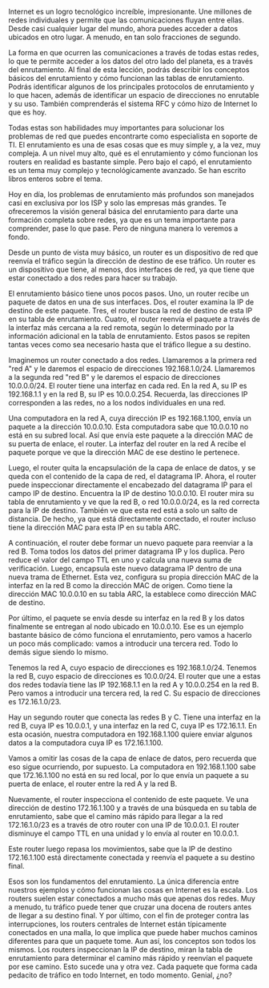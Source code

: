 Internet es un logro tecnológico increíble, impresionante. Une millones de redes individuales y permite que las comunicaciones fluyan entre ellas. Desde casi cualquier lugar del mundo, ahora puedes acceder a datos ubicados en otro lugar. A menudo, en tan solo fracciones de segundo.

La forma en que ocurren las comunicaciones a través de todas estas redes, lo que te permite acceder a los datos del otro lado del planeta, es a través del enrutamiento. Al final de esta lección, podrás describir los conceptos básicos del enrutamiento y cómo funcionan las tablas de enrutamiento. Podrás identificar algunos de los principales protocolos de enrutamiento y lo que hacen, además de identificar un espacio de direcciones no enrutable y su uso. También comprenderás el sistema RFC y cómo hizo de Internet lo que es hoy.

Todas estas son habilidades muy importantes para solucionar los problemas de red que puedes encontrarte como especialista en soporte de TI. El enrutamiento es una de esas cosas que es muy simple y, a la vez, muy compleja. A un nivel muy alto, qué es el enrutamiento y cómo funcionan los routers en realidad es bastante simple. Pero bajo el capó, el enrutamiento es un tema muy complejo y tecnológicamente avanzado. Se han escrito libros enteros sobre el tema.

Hoy en día, los problemas de enrutamiento más profundos son manejados casi en exclusiva por los ISP y solo las empresas más grandes. Te ofreceremos la visión general básica del enrutamiento para darte una formación completa sobre redes, ya que es un tema importante para comprender, pase lo que pase. Pero de ninguna manera lo veremos a fondo.

Desde un punto de vista muy básico, un router es un dispositivo de red que reenvía el tráfico según la dirección de destino de ese tráfico. Un router es un dispositivo que tiene, al menos, dos interfaces de red, ya que tiene que estar conectado a dos redes para hacer su trabajo.

El enrutamiento básico tiene unos pocos pasos. Uno, un router recibe un paquete de datos en una de sus interfaces. Dos, el router examina la IP de destino de este paquete. Tres, el router busca la red de destino de esta IP en su tabla de enrutamiento. Cuatro, el router reenvía el paquete a través de la interfaz más cercana a la red remota, según lo determinado por la información adicional en la tabla de enrutamiento. Estos pasos se repiten tantas veces como sea necesario hasta que el tráfico llegue a su destino.

Imaginemos un router conectado a dos redes. Llamaremos a la primera red "red A" y le daremos el espacio de direcciones 192.168.1.0/24. Llamaremos a la segunda red "red B" y le daremos el espacio de direcciones 10.0.0.0/24. El router tiene una interfaz en cada red. En la red A, su IP es 192.168.1.1 y en la red B, su IP es 10.0.0.254. Recuerda, las direcciones IP corresponden a las redes, no a los nodos individuales en una red.

Una computadora en la red A, cuya dirección IP es 192.168.1.100, envía un paquete a la dirección 10.0.0.10. Esta computadora sabe que 10.0.0.10 no está en su subred local. Así que envía este paquete a la dirección MAC de su puerta de enlace, el router. La interfaz del router en la red A recibe el paquete porque ve que la dirección MAC de ese destino le pertenece.

Luego, el router quita la encapsulación de la capa de enlace de datos, y se queda con el contenido de la capa de red, el datagrama IP. Ahora, el router puede inspeccionar directamente el encabezado del datagrama IP para el campo IP de destino. Encuentra la IP de destino 10.0.0.10. El router mira su tabla de enrutamiento y ve que la red B, o red 10.0.0.0/24, es la red correcta para la IP de destino. También ve que esta red está a solo un salto de distancia. De hecho, ya que está directamente conectado, el router incluso tiene la dirección MAC para esta IP en su tabla ARC.

A continuación, el router debe formar un nuevo paquete para reenviar a la red B. Toma todos los datos del primer datagrama IP y los duplica. Pero reduce el valor del campo TTL en uno y calcula una nueva suma de verificación. Luego, encapsula este nuevo datagrama IP dentro de una nueva trama de Ethernet. Esta vez, configura su propia dirección MAC de la interfaz en la red B como la dirección MAC de origen. Como tiene la dirección MAC 10.0.0.10 en su tabla ARC, la establece como dirección MAC de destino.

Por último, el paquete se envía desde su interfaz en la red B y los datos finalmente se entregan al nodo ubicado en 10.0.0.10. Ese es un ejemplo bastante básico de cómo funciona el enrutamiento, pero vamos a hacerlo un poco más complicado: vamos a introducir una tercera red. Todo lo demás sigue siendo lo mismo.

Tenemos la red A, cuyo espacio de direcciones es 192.168.1.0/24. Tenemos la red B, cuyo espacio de direcciones es 10.0.0/24. El router que une a estas dos redes todavía tiene las IP 192.168.1.1 en la red A y 10.0.0.254 en la red B. Pero vamos a introducir una tercera red, la red C. Su espacio de direcciones es 172.16.1.0/23.

Hay un segundo router que conecta las redes B y C. Tiene una interfaz en la red B, cuya IP es 10.0.0.1, y una interfaz en la red C, cuya IP es 172.16.1.1. En esta ocasión, nuestra computadora en 192.168.1.100 quiere enviar algunos datos a la computadora cuya IP es 172.16.1.100.

Vamos a omitir las cosas de la capa de enlace de datos, pero recuerda que eso sigue ocurriendo, por supuesto. La computadora en 192.168.1.100 sabe que 172.16.1.100 no está en su red local, por lo que envía un paquete a su puerta de enlace, el router entre la red A y la red B.

Nuevamente, el router inspecciona el contenido de este paquete. Ve una dirección de destino 172.16.1.100 y a través de una búsqueda en su tabla de enrutamiento, sabe que el camino más rápido para llegar a la red 172.16.1.0/23 es a través de otro router con una IP de 10.0.0.1. El router disminuye el campo TTL en una unidad y lo envía al router en 10.0.0.1.

Este router luego repasa los movimientos, sabe que la IP de destino 172.16.1.100 está directamente conectada y reenvía el paquete a su destino final.

Esos son los fundamentos del enrutamiento. La única diferencia entre nuestros ejemplos y cómo funcionan las cosas en Internet es la escala. Los routers suelen estar conectados a mucho más que apenas dos redes. Muy a menudo, tu tráfico puede tener que cruzar una docena de routers antes de llegar a su destino final. Y por último, con el fin de proteger contra las interrupciones, los routers centrales de Internet están típicamente conectados en una malla, lo que implica que puede haber muchos caminos diferentes para que un paquete tome. Aun así, los conceptos son todos los mismos. Los routers inspeccionan la IP de destino, miran la tabla de enrutamiento para determinar el camino más rápido y reenvían el paquete por ese camino. Esto sucede una y otra vez. Cada paquete que forma cada pedacito de tráfico en todo Internet, en todo momento. Genial, ¿no?

